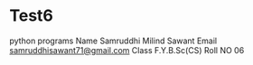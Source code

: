 # Test6
python programs 
Name Samruddhi Milind Sawant
Email samruddhisawant71@gmail.com
Class F.Y.B.Sc(CS)
Roll NO 06
